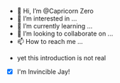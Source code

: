 - 👋 Hi, I’m @Capricorn Zero
- 👀 I’m interested in ...
- 🌱 I’m currently learning ...
- 💞️ I’m looking to collaborate on ...
- 📫 How to reach me ...
* yet this introduction is not real

- [x] I'm Invincible Jay!

<!---
IntelliJayZero/IntelliJayZero is a ✨ special ✨ repository because its `README.md` (this file) appears on your GitHub profile.
You can click the Preview link to take a look at your changes.
--->
